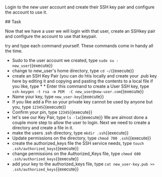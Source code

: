Login to the new user account and create their SSH key pair and configure the account to use it.

## Task

Now that we have a user we will login with that user, create an SSHkey pair and configure the account to use that keypair.

try and type each command yourself.  These commands come in handy all the time.

* Sudo to the user account we created, type `sudo su - new_user`{{execute}}
* change to new_user's home directory, type `cd ~/`{{execute}}
* create an SSH Key Pair (you can do htis locally and create your .pub key here by editing it and copying and pasting the contents to a local file if you like, type * * Enter this command to create a User SSH key, type `ssh-keygen -t rsa -m PEM  -C new_user@new-user.com`{{execute}}
* Name your key, type `new_user-key`{{execute}}
* If you like add a Pin so your private key cannot be used by anyone but you, type `12345`{{execute}}
* Confirm your pin, type `12345`{{execute}}
* let's see our Key Pair, type `ls -la`{{execute}}
We are almost done a couple more step to allow the user to login.
Next we need to create a directory and create a file in it.
* make the users .ssh directory, type `mkdir .ssh`{{execute}}
* Update permissions on the directory, type `chmod 700 .ssh`{{execute}}
* create the authorized_keys file the SSH service needs, type `touch .ssh/authorized_keys`{{execute}}
* change permissions on the Authorized_Keys file, type `chmod 600 .ssh/authorized_keys`{{execute}}
* add your key to the authorized_keys file, type `cat new_user-key.pub >> .ssh/authorized_keys`{{execute}}
